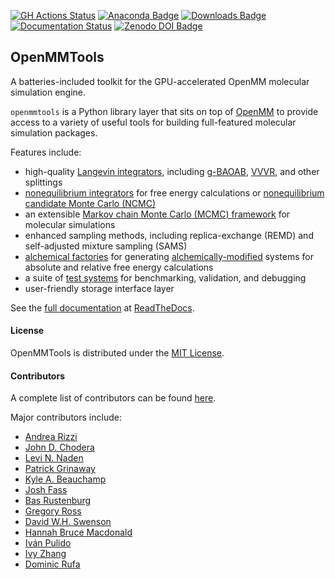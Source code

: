 [![GH Actions Status](https://github.com/choderalab/openmmtools/workflows/CI/badge.svg)](https://github.com/choderalab/openmmtools/actions?query=branch%3Amain)
[![Anaconda Badge](https://anaconda.org/omnia/openmmtools/badges/version.svg)](https://anaconda.org/omnia/openmmtools)
[![Downloads Badge](https://anaconda.org/omnia/openmmtools/badges/downloads.svg)](https://anaconda.org/omnia/openmmtools/files)
[![Documentation Status](https://readthedocs.org/projects/openmmtools/badge/?version=latest)](https://openmmtools.readthedocs.io/en/latest/?badge=latest)
[![Zenodo DOI Badge](https://zenodo.org/badge/25416166.svg)](https://zenodo.org/badge/latestdoi/25416166)

## OpenMMTools

A batteries-included toolkit for the GPU-accelerated OpenMM molecular simulation engine.

`openmmtools` is a Python library layer that sits on top of [OpenMM](http://openmm.org) to provide access to a variety of useful tools for building full-featured molecular simulation packages.

Features include:

 - high-quality [Langevin integrators](https://openmmtools.readthedocs.io/en/stable/integrators.html#langevin-integrators), including [g-BAOAB](http://rspa.royalsocietypublishing.org/content/472/2189/20160138), [VVVR](http://pubs.acs.org/doi/abs/10.1021/jp411770f), and other splittings
 - [nonequilibrium integrators](https://openmmtools.readthedocs.io/en/stable/integrators.html#nonequilibrium-integrators) for free energy calculations or [nonequilibrium candidate Monte Carlo (NCMC)](http://dx.doi.org/10.1073/pnas.1106094108)
 - an extensible [Markov chain Monte Carlo (MCMC) framework](https://openmmtools.readthedocs.io/en/stable/mcmc.html) for molecular simulations
 - enhanced sampling methods, including replica-exchange (REMD) and self-adjusted mixture sampling (SAMS)
 - [alchemical factories](https://openmmtools.readthedocs.io/en/stable/alchemy.html) for generating [alchemically-modified](http://alchemistry.org) systems for absolute and relative free energy calculations
 - a suite of [test systems](https://openmmtools.readthedocs.io/en/stable/testsystems.html) for benchmarking, validation, and debugging
 - user-friendly storage interface layer

See the [full documentation](http://openmmtools.readthedocs.io) at [ReadTheDocs](http://openmmtools.readthedocs.io).

#### License

OpenMMTools is distributed under the [MIT License](https://opensource.org/licenses/MIT).

#### Contributors

A complete list of contributors can be found [here](https://github.com/choderalab/openmmtools/graphs/contributors).

Major contributors include:

* [Andrea Rizzi](https://github.com/andrrizzi) 
* [John D. Chodera](https://github.com/jchodera)
* [Levi N. Naden](https://github.com/Lnaden)
* [Patrick Grinaway](https://github.com/pgrinaway)
* [Kyle A. Beauchamp](https://github.com/kyleabeauchamp)
* [Josh Fass](https://github.com/maxentile)
* [Bas Rustenburg](https://github.com/bas-rustenburg)
* [Gregory Ross](https://github.com/gregoryross)
* [David W.H. Swenson](https://github.com/dwhswenson)
* [Hannah Bruce Macdonald](https://github.com/hannahbrucemacdonald)
* [Iván Pulido](https://github.com/ijpulidos)
* [Ivy Zhang](https://github.com/zhang-ivy)
* [Dominic Rufa](https://github.com/dominicrufa)